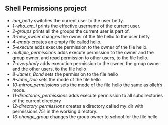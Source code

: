 ## Shell Permissions project
- *iam_betty*  switches the current user to the user betty.
- *1-who_am_i*  prints the effective username of the current user.
- *2-groups*   prints all the groups the current user is part of.
- *3-new_owner*  changes the owner of the file hello to the user betty. 
- *4-empty* creates an empty file called hello.
- *5-execute* adds execute permission to the owner of the file hello.
- *multiple_permissions* adds execute permission to the owner and the group owner, and read permission to other users, to the file hello.
- *7-everybody* adds execution permission to the owner, the group owner and the other users, to the file hello
- *8-James_Bond* sets the permission to the file hello
- *9-John_Doe* sets the mode of the file hello
- *10-mirror_permissions* sets the mode of the file hello the same as olleh’s mode.
- *11-directories_permissions* adds execute permission to all subdirectories of the current directory
 - *12-directory_permissions* creates a directory called my_dir with permissions 751 in the working directory.
- *13-change_group* changes the group owner to school for the file hello
